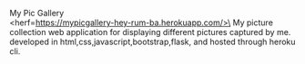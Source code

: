 My Pic Gallery \
<herf=https://mypicgallery-hey-rum-ba.herokuapp.com/>\
My picture collection web application for displaying different pictures captured by me.\
developed in html,css,javascript,bootstrap,flask, and hosted through heroku cli.
